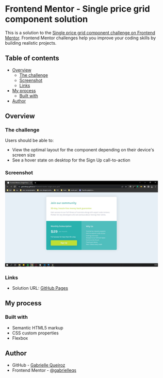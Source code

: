 # Frontend Mentor - Single price grid component solution

This is a solution to the [Single price grid component challenge on Frontend Mentor](https://www.frontendmentor.io/challenges/single-price-grid-component-5ce41129d0ff452fec5abbbc). Frontend Mentor challenges help you improve your coding skills by building realistic projects. 

## Table of contents

- [Overview](#overview)
  - [The challenge](#the-challenge)
  - [Screenshot](#screenshot)
  - [Links](#links)
- [My process](#my-process)
  - [Built with](#built-with)
- [Author](#author)

## Overview

### The challenge

Users should be able to:

- View the optimal layout for the component depending on their device's screen size
- See a hover state on desktop for the Sign Up call-to-action

### Screenshot

![](./screenshot.jpg)

### Links

- Solution URL: [GitHub Pages](https://gabrielleqs.github.io/frontend-mentor-single-price-grid/)

## My process

### Built with

- Semantic HTML5 markup
- CSS custom properties
- Flexbox

## Author

- GitHub - [Gabrielle Queiroz](https://github.com/gabrielleqs)
- Frontend Mentor - [@gabrielleqs](https://www.frontendmentor.io/profile/yourusername)